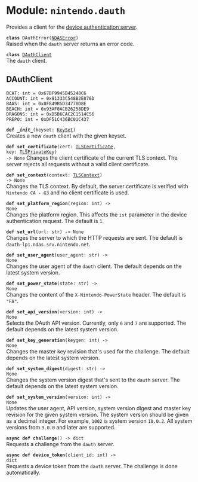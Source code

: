 
# Module: <code>nintendo.dauth</code>
Provides a client for the [device authentication server](https://github.com/kinnay/nintendo/wiki/DAuth-Server).

<code>**class** DAuthError([NDASError](switch.md#ndaserror))</code><br>
<span class="docs">Raised when the `dauth` server returns an error code.</span>

<code>**class** [DAuthClient](#dauthclient)</code><br>
<span class="docs">The `dauth` client.</span>

## DAuthClient
`BCAT: int = 0x67BF9945B45248C6`<br>
`ACCOUNT: int = 0x81333C548B2E876D`<br>
`BAAS: int = 0x8F849B5D34778D8E`<br>
`BEACH: int = 0x93AF0ACB26258DE9`<br>
`DRAGONS: int = 0xD5B6CAC2C1514C56`<br>
`PREPO: int = 0xDF51C436BC01C437`

<code>**def _\_init__**(keyset: [KeySet](switch.md#keyset))</code><br>
<span class="docs">Creates a new `dauth` client with the given keyset.</span>

<code>**def set_certificate**(cert: [TLSCertificate](https://anynet.readthedocs.io/en/latest/reference/tls/#tlscertificate), key: [TLSPrivateKey](https://anynet.readthedocs.io/en/latest/reference/tls/#tlsprivatekey)) -> None</code>
<span class="docs">Changes the client certificate of the current TLS context. The server rejects all requests without a valid client certificate.</span>

<code>**def set_context**(context: [TLSContext](https://anynet.readthedocs.io/en/latest/reference/tls/#tlscontext)) -> None</code><br>
<span class="docs">Changes the TLS context. By default, the server certificate is verified with `Nintendo CA - G3` and no client certificate is used.</span>

<code>**def set_platform_region**(region: int) -> None</code><br>
<span class="docs">Changes the platform region. This affects the `ist` parameter in the device authentication request. The default is `1`.</span>

<code>**def set_url**(url: str) -> None</code><br>
<span class="docs">Changes the server to which the HTTP requests are sent. The default is `dauth-lp1.ndas.srv.nintendo.net`.

<code>**def set_user_agent**(user_agent: str) -> None</code><br>
<span class="docs">Changes the user agent of the `dauth` client. The default depends on the latest system version.

<code>**def set_power_state**(state: str) -> None</code><br>
<span class="docs">Changes the content of the `X-Nintendo-PowerState` header. The default is `"FA"`.

<code>**def set_api_version**(version: int) -> None</code><br>
<span class="docs">Selects the DAuth API version. Currently, only `6` and `7` are supported. The default depends on the latest system version.</span>

<code>**def set_key_generation**(keygen: int) -> None</code><br>
<span class="docs">Changes the master key revision that's used for the challenge. The default depends on the latest system version.</span>

<code>**def set_system_digest**(digest: str) -> None</code><br>
<span class="docs">Changes the system version digest that's sent to the `dauth` server. The default depends on the latest system version.</span>

<code>**def set_system_version**(version: int) -> None</code></br>
<span class="docs">Updates the user agent, API version, system version digest and master key revision for the given system version. The system version should be given as a decimal integer. For example, `1002` is system version `10.0.2`. All system versions from `9.0.0` and later are supported.</span>

<code>**async def challenge**() -> dict</code><br>
<span class="docs">Requests a challenge from the `dauth` server.</span>

<code>**async def device_token**(client_id: int) -> dict</code><br>
<span class="docs">Requests a device token from the `dauth` server. The challenge is done automatically.</span>
